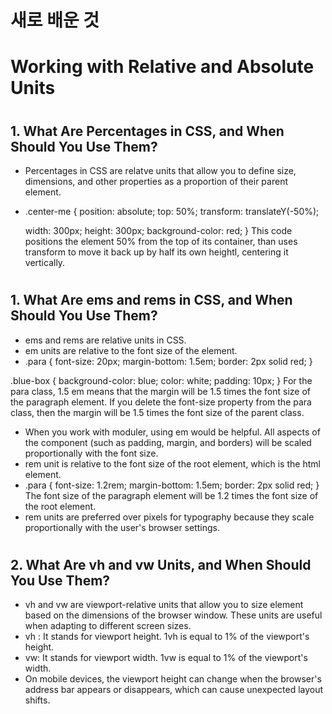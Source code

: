 # 새로 배운 것
#
# Working with Relative and Absolute Units
#
## 1. What Are Percentages in CSS, and When Should You Use Them?
- Percentages in CSS are relatve units that allow you to define size, dimensions, and other properties as a proportion of their parent element.
- .center-me {
  position: absolute;
  top: 50%;
  transform: translateY(-50%);

  width: 300px;
  height: 300px;
  background-color: red;
}
 This code positions the element 50% from the top of its container, than uses transform to move it back up by half its own heightl, centering it vertically.
 #
 #
 ## 1. What Are ems and rems in CSS, and When Should You Use Them?
 - ems and rems are relative units in CSS.
 - em units are relative to the font size of the element.
 - .para {
  font-size: 20px;
  margin-bottom: 1.5em;
  border: 2px solid red;
}

.blue-box {
  background-color: blue;
  color: white;
  padding: 10px;
}
For the para class, 1.5 em means that the margin will be 1.5 times the font size of the paragraph element. 
If you delete the font-size property from the para class, then the margin will be 1.5 times the font size of the parent class.
- When you work with moduler, using em would be helpful. All aspects of the component (such as padding, margin, and borders) will be scaled proportionally with the font size.
- rem unit is relative to the font size of the root element, which is the html element.
- .para {
  font-size: 1.2rem;
  margin-bottom: 1.5em;
  border: 2px solid red;
} 
The font size of the paragraph element will be 1.2 times the font size of the root element.
- rem units are preferred over pixels for typography because they scale proportionally with the user's browser settings. 
#
#
## 2. What Are vh and vw Units, and When Should You Use Them?
- vh and vw are viewport-relative units that allow you to size element based on the dimensions of the browser window. These units are useful when adapting to different screen sizes.
- vh : It stands for viewport height. 1vh is equal to 1% of the viewport's height.
- vw: It stands for viewport width. 1vw is equal to 1% of the viewport's width.
- On mobile devices, the viewport height can change when the browser's address bar appears or disappears, which can cause unexpected layout shifts.

